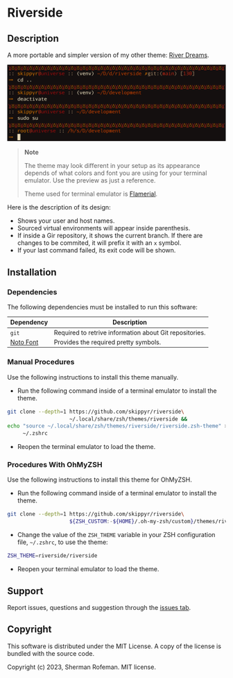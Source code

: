 # Riverside

## Description

A more portable and simpler version of my other theme: [River Dreams](https://github.com/skippyr/river-dreams).

![](images/preview.png)

> **Note**
>
> The theme may look different in your setup as its appearance depends of what
> colors and font you are using for your terminal emulator. Use the preview as
> just a reference.
>
> Theme used for terminal emulator is [Flamerial](https://github.com/skippyr/flamerial).

Here is the description of its design:
-	Shows your user and host names.
-	Sourced virtual environments will appear inside parenthesis.
-	If inside a Gir repository, it shows the current branch. If there are changes
	to be commited, it will prefix it with an `x` symbol.
-	If your last command failed, its exit code will be shown.

## Installation

### Dependencies

The following dependencies must be installed to run this software:

| Dependency | Description |
|-|-|
| `git` | Required to retrive information about Git repositories. |
| [Noto Font](https://fonts.google.com/noto/specimen/Noto+Sans) | Provides the required pretty symbols. |

### Manual Procedures

Use the following instructions to install this theme manually.

-	Run the following command inside of a terminal emulator to install the theme.
```bash
git clone --depth=1 https://github.com/skippyr/riverside\
                    ~/.local/share/zsh/themes/riverside &&
echo "source ~/.local/share/zsh/themes/riverside/riverside.zsh-theme" >>\
     ~/.zshrc
```

-	Reopen the terminal emulator to load the theme.

### Procedures With OhMyZSH

Use the following instructions to install this theme for OhMyZSH.

-	Run the following command inside of a terminal emulator to install the theme.

```bash
git clone --depth=1 https://github.com/skippyr/riverside\
                    ${ZSH_CUSTOM:-${HOME}/.oh-my-zsh/custom}/themes/riverside
```

-	Change the value of the `ZSH_THEME` variable in your ZSH configuration file,
	`~/.zshrc`, to use the theme:

```bash
ZSH_THEME=riverside/riverside
```

-	Reopen your terminal emulator to load the theme.

## Support

Report issues, questions and suggestion through the [issues tab](https://github.com/skippyr/riverside/issues).

## Copyright

This software is distributed under the MIT License. A copy of the license is
bundled with the source code.

Copyright (c) 2023, Sherman Rofeman. MIT license.


